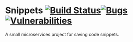 # Snippets [![Build Status](https://travis-ci.com/AndreasRoither/Snippets.svg?branch=master)](https://travis-ci.com/AndreasRoither/Snippets)[![Bugs](https://sonarcloud.io/api/project_badges/measure?project=AndreasRoither_Snippets&metric=bugs)](https://sonarcloud.io/dashboard?id=AndreasRoither_Snippets)[![Vulnerabilities](https://sonarcloud.io/api/project_badges/measure?project=AndreasRoither_Snippets&metric=vulnerabilities)](https://sonarcloud.io/dashboard?id=AndreasRoither_Snippets)
A small microservices project for saving code snippets.
